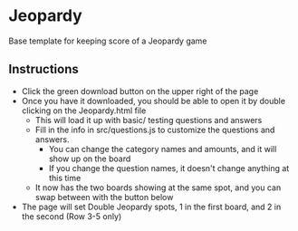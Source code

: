 # Jeopardy

Base template for keeping score of a Jeopardy game

## Instructions

* Click the green download button on the upper right of the page
* Once you have it downloaded, you should be able to open it by double clicking on the Jeopardy.html file
  * This will load it up with basic/ testing questions and answers
  * Fill in the info in src/questions.js to customize the questions and answers.
    * You can change the category names and amounts, and it will show up on the board
    * If you change the question names, it doesn't change anything at this time
  * It now has the two boards showing at the same spot, and you can swap between with the button below
* The page will set Double Jeopardy spots, 1 in the first board, and 2 in the second (Row 3-5 only)
